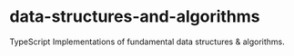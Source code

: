 # data-structures-and-algorithms
TypeScript Implementations of fundamental data structures &amp; algorithms.
